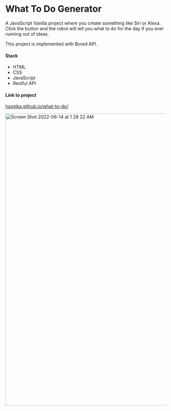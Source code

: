 # What To Do Generator

A JavaScript Vanilla project where you create something like Siri or Alexa. Click the button and the robot will tell you what to do for the day if you ever running out of ideas.

This project is implemented with Bored API.

#### Stack
- HTML
- CSS
- JavaScript
- Restful API

#### Link to project
[hazelka.github.io/what-to-do/](hazelka.github.io/what-to-do/)


<img width="913" alt="Screen Shot 2022-06-14 at 1 28 22 AM" src="https://user-images.githubusercontent.com/8930626/173531383-e6c877a6-bfa9-4396-b631-fe925642fc54.png">
